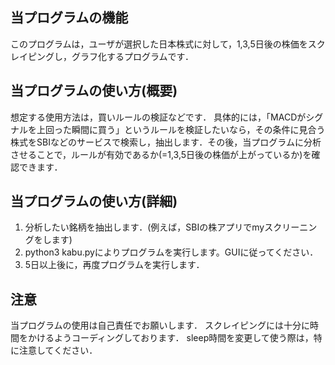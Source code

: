 ## 当プログラムの機能
このプログラムは，ユーザが選択した日本株式に対して，1,3,5日後の株価をスクレイピングし，グラフ化するプログラムです．

## 当プログラムの使い方(概要)
想定する使用方法は，買いルールの検証などです．
具体的には，「MACDがシグナルを上回った瞬間に買う」というルールを検証したいなら，その条件に見合う株式をSBIなどのサービスで検索し，抽出します．その後，当プログラムに分析させることで，ルールが有効であるか(=1,3,5日後の株価が上がっているか)を確認できます．

## 当プログラムの使い方(詳細)
1. 分析したい銘柄を抽出します．(例えば，SBIの株アプリでmyスクリーニングをします)
2. python3 kabu.pyによりプログラムを実行します。GUIに従ってください．
3. 5日以上後に，再度プログラムを実行します．

## 注意
当プログラムの使用は自己責任でお願いします．
スクレイピングには十分に時間をかけるようコーディングしております．
sleep時間を変更して使う際は，特に注意してください．
